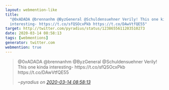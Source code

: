 ```yaml
---
layout: webmention-like
title:
  "@0xADADA @brennanhm @ByzGeneral @Schuldensuehner Verily! This one kinda
  interesting- https://t.co/sfQSOcxPkb https://t.co/DAwVtfQE55"
target: http://twitter.com/pyradius/status/1238655611203510273
date: 2020-03-14 08:58:13
tags: [webmentions]
generator: twitter.com
webmention: true
---
```


<blockquote class="external-citation">
  <p>
    @0xADADA @brennanhm @ByzGeneral @Schuldensuehner Verily! This one kinda interesting- https://t.co/sfQSOcxPkb https://t.co/DAwVtfQE55
  </p>
  <cite>‒<span class="p-author p-name">pyradius</span>
    on
    <a href="http://twitter.com/pyradius/status/1238655611203510273" rel="external nofollow" target="_blank">2020-03-14 08:58:13</a>
  </cite>
</blockquote>
